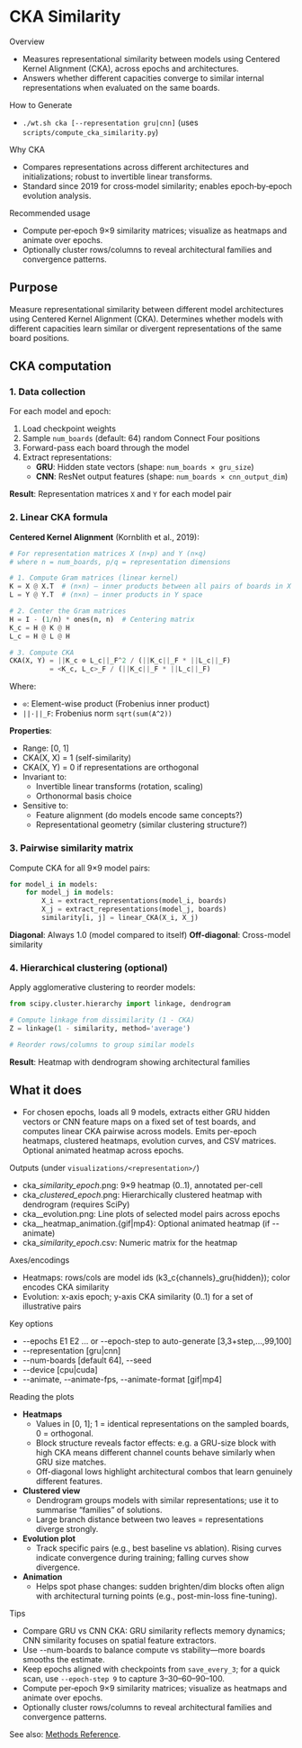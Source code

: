 # CKA Similarity

Overview
- Measures representational similarity between models using Centered Kernel Alignment (CKA), across epochs and architectures.
- Answers whether different capacities converge to similar internal representations when evaluated on the same boards.

How to Generate
- `./wt.sh cka [--representation gru|cnn]` (uses `scripts/compute_cka_similarity.py`)

Why CKA
- Compares representations across different architectures and initializations; robust to invertible linear transforms.
- Standard since 2019 for cross‑model similarity; enables epoch‑by‑epoch evolution analysis.

Recommended usage
- Compute per‑epoch 9×9 similarity matrices; visualize as heatmaps and animate over epochs.
- Optionally cluster rows/columns to reveal architectural families and convergence patterns.

## Purpose

Measure representational similarity between different model architectures using Centered Kernel Alignment (CKA). Determines whether models with different capacities learn similar or divergent representations of the same board positions.

## CKA computation

### 1. Data collection

For each model and epoch:
1. Load checkpoint weights
2. Sample `num_boards` (default: 64) random Connect Four positions
3. Forward-pass each board through the model
4. Extract representations:
   - **GRU**: Hidden state vectors (shape: `num_boards × gru_size`)
   - **CNN**: ResNet output features (shape: `num_boards × cnn_output_dim`)

**Result**: Representation matrices `X` and `Y` for each model pair

### 2. Linear CKA formula

**Centered Kernel Alignment** (Kornblith et al., 2019):

```python
# For representation matrices X (n×p) and Y (n×q)
# where n = num_boards, p/q = representation dimensions

# 1. Compute Gram matrices (linear kernel)
K = X @ X.T  # (n×n) — inner products between all pairs of boards in X space
L = Y @ Y.T  # (n×n) — inner products in Y space

# 2. Center the Gram matrices
H = I - (1/n) * ones(n, n)  # Centering matrix
K_c = H @ K @ H
L_c = H @ L @ H

# 3. Compute CKA
CKA(X, Y) = ||K_c ⊙ L_c||_F^2 / (||K_c||_F * ||L_c||_F)
          = <K_c, L_c>_F / (||K_c||_F * ||L_c||_F)
```

Where:
- `⊙`: Element-wise product (Frobenius inner product)
- `||·||_F`: Frobenius norm `sqrt(sum(A^2))`

**Properties**:
- Range: [0, 1]
- CKA(X, X) = 1 (self-similarity)
- CKA(X, Y) = 0 if representations are orthogonal
- Invariant to:
  - Invertible linear transforms (rotation, scaling)
  - Orthonormal basis choice
- Sensitive to:
  - Feature alignment (do models encode same concepts?)
  - Representational geometry (similar clustering structure?)

### 3. Pairwise similarity matrix

Compute CKA for all 9×9 model pairs:
```python
for model_i in models:
    for model_j in models:
        X_i = extract_representations(model_i, boards)
        X_j = extract_representations(model_j, boards)
        similarity[i, j] = linear_CKA(X_i, X_j)
```

**Diagonal**: Always 1.0 (model compared to itself)
**Off-diagonal**: Cross-model similarity

### 4. Hierarchical clustering (optional)

Apply agglomerative clustering to reorder models:
```python
from scipy.cluster.hierarchy import linkage, dendrogram

# Compute linkage from dissimilarity (1 - CKA)
Z = linkage(1 - similarity, method='average')

# Reorder rows/columns to group similar models
```

**Result**: Heatmap with dendrogram showing architectural families

## What it does
- For chosen epochs, loads all 9 models, extracts either GRU hidden vectors or CNN feature maps on a fixed set of test boards, and computes linear CKA pairwise across models. Emits per-epoch heatmaps, clustered heatmaps, evolution curves, and CSV matrices. Optional animated heatmap across epochs.

Outputs (under `visualizations/<representation>/`)
- cka_<rep>_similarity_epoch_<E>.png: 9×9 heatmap (0..1), annotated per-cell
- cka_<rep>_clustered_epoch_<E>.png: Hierarchically clustered heatmap with dendrogram (requires SciPy)
- cka_<rep>_evolution.png: Line plots of selected model pairs across epochs
- cka_<rep>_heatmap_animation.{gif|mp4}: Optional animated heatmap (if --animate)
- cka_<rep>_similarity_epoch_<E>.csv: Numeric matrix for the heatmap

Axes/encodings
- Heatmaps: rows/cols are model ids (k3_c{channels}_gru{hidden}); color encodes CKA similarity
- Evolution: x-axis epoch; y-axis CKA similarity (0..1) for a set of illustrative pairs

Key options
- --epochs E1 E2 ... or --epoch-step to auto-generate [3,3+step,...,99,100]
- --representation [gru|cnn]
- --num-boards [default 64], --seed
- --device [cpu|cuda]
- --animate, --animate-fps, --animate-format [gif|mp4]

Reading the plots
- **Heatmaps**
  - Values in [0, 1]; 1 = identical representations on the sampled boards, 0 = orthogonal.
  - Block structure reveals factor effects: e.g. a GRU-size block with high CKA means different channel counts behave similarly when GRU size matches.
  - Off-diagonal lows highlight architectural combos that learn genuinely different features.
- **Clustered view**
  - Dendrogram groups models with similar representations; use it to summarise “families” of solutions.
  - Large branch distance between two leaves = representations diverge strongly.
- **Evolution plot**
  - Track specific pairs (e.g., best baseline vs ablation). Rising curves indicate convergence during training; falling curves show divergence.
- **Animation**
  - Helps spot phase changes: sudden brighten/dim blocks often align with architectural turning points (e.g., post-min-loss fine-tuning).

Tips
- Compare GRU vs CNN CKA: GRU similarity reflects memory dynamics; CNN similarity focuses on spatial feature extractors.
- Use --num-boards to balance compute vs stability—more boards smooths the estimate.
- Keep epochs aligned with checkpoints from `save_every_3`; for a quick scan, use `--epoch-step 9` to capture 3–30–60–90–100.
- Compute per‑epoch 9×9 similarity matrices; visualize as heatmaps and animate over epochs.
- Optionally cluster rows/columns to reveal architectural families and convergence patterns.
 
See also: [Methods Reference](../../reference/methods.md).
